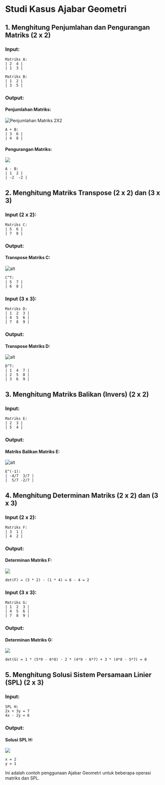 # Studi Kasus Ajabar Geometri

## 1. Menghitung Penjumlahan dan Pengurangan Matriks (2 x 2)

### Input:
```
Matriks A:
| 2  4 |
| 1  3 |

Matriks B:
| 1  2 |
| 3  5 |
```

### Output:
#### Penjumlahan Matriks:
![Penjumlahan Matriks 2X2](https://github.com/ball-hand/TUBES-ALGEO-22116/blob/main/Test/Screenshoot/Screenshot%20from%202023-12-24%2014-11-31.png?raw=true)

```
A + B:
| 3  6 |
| 4  8 |
```

#### Pengurangan Matriks:
![](https://github.com/ball-hand/TUBES-ALGEO-22116/blob/main/Test/Screenshoot/Screenshot%20from%202023-12-24%2014-28-58.png?raw=true)
```
A - B:
| 1  2 |
| -2  -2 |
```

## 2. Menghitung Matriks Transpose (2 x 2) dan (3 x 3)

### Input (2 x 2):
```
Matriks C:
| 5  6 |
| 7  8 |
```

### Output:
#### Transpose Matriks C:
![alt](https://github.com/ball-hand/TUBES-ALGEO-22116/blob/main/Test/Screenshoot/Screenshot%20from%202023-12-24%2014-19-25.png?raw=true)
```
C^T:
| 5  7 |
| 6  8 |
```

### Input (3 x 3):
```
Matriks D:
| 1  2  3 |
| 4  5  6 |
| 7  8  9 |
```

### Output:
#### Transpose Matriks D:
![alt](https://github.com/ball-hand/TUBES-ALGEO-22116/blob/main/Test/Screenshoot/Screenshot%20from%202023-12-24%2014-20-30.png?raw=true)
```
D^T:
| 1  4  7 |
| 2  5  8 |
| 3  6  9 |
```

## 3. Menghitung Matriks Balikan (Invers) (2 x 2)

### Input:
```
Matriks E:
| 2  3 |
| 5  4 |
```

### Output:
#### Matriks Balikan Matriks E:
![alt](https://github.com/ball-hand/TUBES-ALGEO-22116/blob/main/Test/Screenshoot/Screenshot%20from%202024-01-11%2012-33-21.png?raw=true)
```
E^(-1):
| -4/7  3/7 |
|  5/7 -2/7 |
```

## 4. Menghitung Determinan Matriks (2 x 2) dan (3 x 3)

### Input (2 x 2):
```
Matriks F:
| 3  1 |
| 4  2 |
```

### Output:
#### Determinan Matriks F:
![](https://github.com/ball-hand/TUBES-ALGEO-22116/blob/main/Test/Screenshoot/Screenshot%20from%202023-12-24%2014-21-32.png?raw=true)
```
det(F) = (3 * 2) - (1 * 4) = 6 - 4 = 2
```

### Input (3 x 3):
```
Matriks G:
| 1  2  3 |
| 4  5  6 |
| 7  8  9 |
```

### Output:
#### Determinan Matriks G:
![](https://github.com/ball-hand/TUBES-ALGEO-22116/blob/main/Test/Screenshoot/Screenshot%20from%202023-12-24%2014-22-06.png?raw=true)
```
det(G) = 1 * (5*9 - 6*8) - 2 * (4*9 - 6*7) + 3 * (4*8 - 5*7) = 0
```

## 5. Menghitung Solusi Sistem Persamaan Linier (SPL) (2 x 3)

### Input:
```
SPL H:
2x + 3y = 7
4x - 2y = 6
```

### Output:
#### Solusi SPL H:

![](https://github.com/ball-hand/TUBES-ALGEO-22116/blob/main/Test/Screenshoot/Screenshot%20from%202023-12-24%2014-22-45.png?raw=true)
```
x = 2
y = 1
```

Ini adalah contoh penggunaan Ajabar Geometri untuk beberapa operasi matriks dan SPL.
